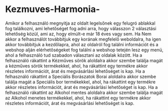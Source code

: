 # Kezmuves-Harmonia-
Amikor a felhasználó megnyitja az oldalt legelsőnek egy felugró ablakkal fog találkozni, ami
lehetőséget fog adni arra, hogy válasszon 2 választási lehetőség közül, ami az, hogy elmúlt-e már 18 éves vagy sem. Ha Nem akkor a felhasználót továbbítjuk egy korának megfelelő weboldalra, ha igen akkor továbbítjuk a kezdőlapra, ahol az oldalról fog találni információt és a webshop alján elérhetőségeket fog találni a webshop tetején lesz egy menü, ahol a felhasználó tud szabadon választani az oldalak között. Ha a felhasználó rákattint a Kézműves sörök aloldalra akkor szembe találja magát a kézműves sörök termékekkel, ahol, ha rákattint egy termékre akkor részletes információt, árat és megvásárlási lehetőséget is kap. Ha a felhasználó rákattint a Speciális Borászatok Borai aloldalra akkor szembe találja magát a Speciális bor termékekkel, ahol, ha rákattint egy termékre akkor részletes információt, árat és megvásárlási lehetőséget is kap. Ha a felhasználó rákattint az Alkohol mentes aloldalra akkor szembe találja magát az Alkohol menetes termékekkel, ahol, ha rákattint egy termékre akkor részletes információt, árat és megvásárlási lehetőséget is kap.

